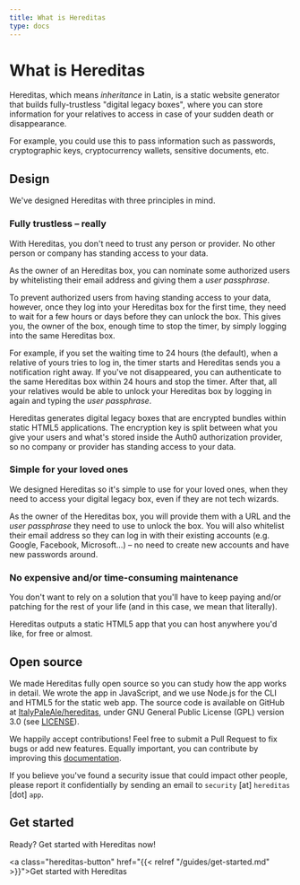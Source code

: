 ```yaml
---
title: What is Hereditas
type: docs
---
```


# What is Hereditas

Hereditas, which means *inheritance* in Latin, is a static website generator that builds fully-trustless "digital legacy boxes", where you can store information for your relatives to access in case of your sudden death or disappearance.

For example, you could use this to pass information such as passwords, cryptographic keys, cryptocurrency wallets, sensitive documents, etc.

## Design

We've designed Hereditas with three principles in mind.

### Fully trustless – really

With Hereditas, you don't need to trust any person or provider. No other person or company has standing access to your data.

As the owner of an Hereditas box, you can nominate some authorized users by whitelisting their email address and giving them a *user passphrase*.

To prevent authorized users from having standing access to your data, however, once they log into your Hereditas box for the first time, they need to wait for a few hours or days before they can unlock the box. This gives you, the owner of the box, enough time to stop the timer, by simply logging into the same Hereditas box.

For example, if you set the waiting time to 24 hours (the default), when a relative of yours tries to log in, the timer starts and Hereditas sends you a notification right away. If you've not disappeared, you can authenticate to the same Hereditas box within 24 hours and stop the timer. After that, all your relatives would be able to unlock your Hereditas box by logging in again and typing the *user passphrase*.

Hereditas generates digital legacy boxes that are encrypted bundles within static HTML5 applications. The encryption key is split between what you give your users and what's stored inside the Auth0 authorization provider, so no company or provider has standing access to your data.

### Simple for your loved ones

We designed Hereditas so it's simple to use for your loved ones, when they need to access your digital legacy box, even if they are not tech wizards.

As the owner of the Hereditas box, you will provide them with a URL and the *user passphrase* they need to use to unlock the box. You will also whitelist their email address so they can log in with their existing accounts (e.g. Google, Facebook, Microsoft…) – no need to create new accounts and have new passwords around.

### No expensive and/or time-consuming maintenance

You don't want to rely on a solution that you'll have to keep paying and/or patching for the rest of your life (and in this case, we mean that literally).

Hereditas outputs a static HTML5 app that you can host anywhere you'd like, for free or almost.

## Open source

We made Hereditas fully open source so you can study how the app works in detail. We wrote the app in JavaScript, and we use Node.js for the CLI and HTML5 for the static web app. The source code is available on GitHub at [ItalyPaleAle/hereditas](https://github.com/ItalyPaleAle/hereditas), under GNU General Public License (GPL) version 3.0 (see [LICENSE](https://github.com/ItalyPaleAle/hereditas/tree/master/LICENSE.md)).

We happily accept contributions! Feel free to submit a Pull Request to fix bugs or add new features. Equally important, you can contribute by improving this [documentation](https://github.com/ItalyPaleAle/hereditas/tree/master/docs-source).

If you believe you've found a security issue that could impact other people, please report it confidentially by sending an email to `security` [at] `hereditas` [dot] `app`.

## Get started

Ready? Get started with Hereditas now!

<a class="hereditas-button" href="{{< relref "/guides/get-started.md" >}}">Get started with Hereditas</a>

